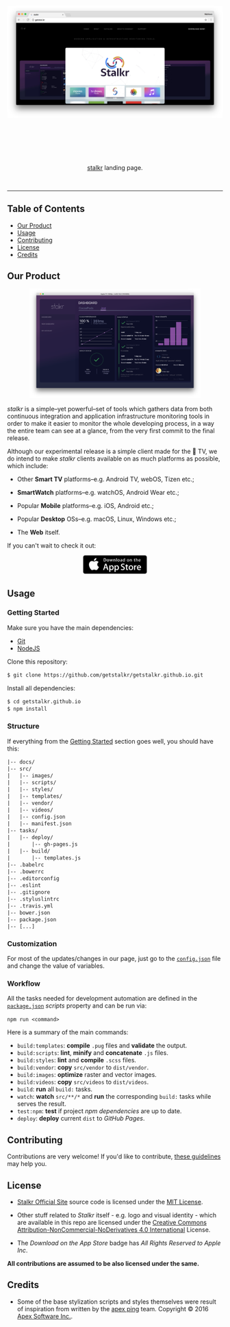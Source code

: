 <h1 align="center">
	<img src="docs/images/screenshot-site.png" alt="stalkr | Site | Screenshot">
	<br>
	<br>
</h1>

<br>
<br>

<p align="center">
 <a href="http://getstal.kr">stalkr</a> landing page.
</p>

<br>

---

## Table of Contents

- [Our Product](#our-product)
- [Usage](#usage)
- [Contributing](#contributing)
- [License](#license)
- [Credits](#credits)

## Our Product

<p align="center">
	<img src="docs/images/screenshot-app.png" alt="stalkr Logo" width="400px">
</p>

*stalkr* is a simple–yet powerful–set of tools which gathers data from both continuous integration and application infrastructure monitoring tools in order to make it easier to monitor the whole developing process, in a way the entire team can see at a glance, from the very first commit to the final release.

Although our experimental release is a simple client made for the  TV, we do intend to make *stalkr* clients available on as much platforms as possible, which include:

- Other **Smart TV** platforms–e.g. Android TV, webOS, Tizen etc.;

- **SmartWatch** platforms–e.g. watchOS, Android Wear etc.;

- Popular **Mobile** platforms–e.g. iOS, Android etc.;

- Popular **Desktop** OSs–e.g. macOS, Linux, Windows etc.;

- The **Web** itself.

If you can't wait to check it out:

<p align="center">
  <a href="https://itunes.apple.com/br/app/stalkr-dashboard/id1214212674">
    <img alt="Download on the App Store" src="docs/images/badge.png" width="150px">
  </a>
</p>

## Usage

### Getting Started

Make sure you have the main dependencies:

- [Git](http://git-scm.com/downloads)
- [NodeJS](http://nodejs.org/)

Clone this repository:

```sh
$ git clone https://github.com/getstalkr/getstalkr.github.io.git
```

Install all dependencies:

```sh
$ cd getstalkr.github.io
$ npm install
```

### Structure

If everything from the [Getting Started](#getting-started) section goes well, you should have this:

```
|-- docs/
|-- src/
|   |-- images/
|   |-- scripts/
|   |-- styles/
|   |-- templates/
|   |-- vendor/
|   |-- videos/
|   |-- config.json
|   |-- manifest.json
|-- tasks/
|   |-- deploy/
|       |-- gh-pages.js
|   |-- build/
|       |-- templates.js
|-- .babelrc
|-- .bowerrc
|-- .editorconfig
|-- .eslint
|-- .gitignore
|-- .styluslintrc
|-- .travis.yml
|-- bower.json
|-- package.json
|-- [...]
```

### Customization

For most of the updates/changes in our page, just go to the
[`config.json`](/src/config.json) file and change the value of variables.

### Workflow

All the tasks needed for development automation are defined in the
[`package.json`](package.json) *scripts* property and can be run via:

`npm run <command>`

Here is a summary of the main commands:

- `build:templates`: **compile** `.pug` files and **validate** the output.
- `build:scripts`: **lint**, **minify** and **concatenate** `.js` files.
- `build:styles`: **lint** and **compile** `.scss` files.
- `build:vendor`: **copy** `src/vendor` to `dist/vendor`.
- `build:images`: **optimize** raster and vector images.
- `build:videos`: **copy** `src/videos` to `dist/videos`.
- `build`: **run** all `build:` tasks.
- `watch`: **watch** `src/**/*` and **run** the corresponding `build:` tasks while serves the result.
- `test:npm`: **test** if project *npm dependencies* are up to date.
- `deploy`: **deploy** current `dist` to *GitHub Pages*.

## Contributing

Contributions are very welcome! If you'd like to contribute,
[these guidelines](.github/contributing.md) may help you.

## License

- [Stalkr Official Site](https://github.com/getstalkr/getstalkr.github.io) 
source code is licensed under the [MIT License]().

- Other stuff related to *Stalkr* itself - e.g. logo and visual identity -
which are available in this repo are licensed under the [Creative Commons  Attribution-NonCommercial-NoDerivatives 4.0 International](http://creativecommons.org/licenses/by-nc-nd/4.0/) License.

- The *Download on the App Store* badge has *All Rights Reserved to Apple Inc*.

**All contributions are assumed to be also licensed under the same.**

## Credits

- Some of the base stylization scripts and styles themselves were result of inspiration from
written by the [apex ping](apex.sh/ping/) team. Copyright © 2016 [Apex Software Inc.](https://apex.sh/ping).
